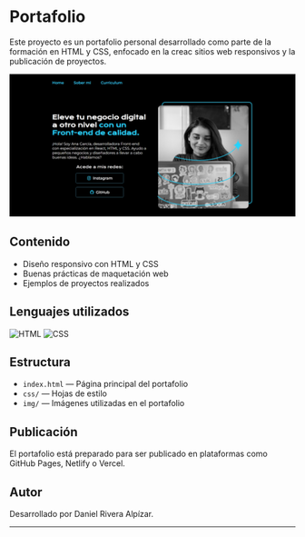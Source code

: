 # Portafolio

Este proyecto es un portafolio personal desarrollado como parte de la formación en HTML y CSS, enfocado en la creac
sitios web responsivos y la publicación de proyectos.

![img_proyecto](https://github.com/Dany1986-dra/portafolio/blob/main/assets/captura%20de%20pantalla.jpg)

## Contenido

- Diseño responsivo con HTML y CSS
- Buenas prácticas de maquetación web
- Ejemplos de proyectos realizados

## Lenguajes utilizados

![HTML](https://img.icons8.com/?size=100&id=20909&format=png&color=000000)
![CSS](https://img.icons8.com/?size=100&id=21278&format=png&color=000000)

## Estructura

- `index.html` — Página principal del portafolio
- `css/` — Hojas de estilo
- `img/` — Imágenes utilizadas en el portafolio

## Publicación

El portafolio está preparado para ser publicado en plataformas como GitHub Pages, Netlify o Vercel.

## Autor

Desarrollado por Daniel Rivera Alpízar.

---
